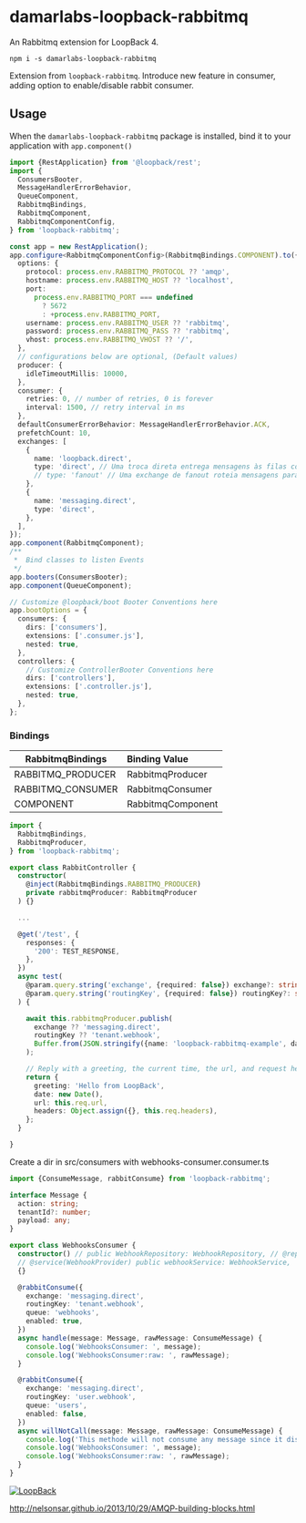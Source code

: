 # damarlabs-loopback-rabbitmq

An Rabbitmq extension for LoopBack 4.

```npm
npm i -s damarlabs-loopback-rabbitmq
```

Extension from `loopback-rabbitmq`. Introduce new feature in consumer, adding option to enable/disable rabbit consumer.

## Usage

When the `damarlabs-loopback-rabbitmq` package is installed, bind it to your application with `app.component()`

```typescript
import {RestApplication} from '@loopback/rest';
import {
  ConsumersBooter,
  MessageHandlerErrorBehavior,
  QueueComponent,
  RabbitmqBindings,
  RabbitmqComponent,
  RabbitmqComponentConfig,
} from 'loopback-rabbitmq';

const app = new RestApplication();
app.configure<RabbitmqComponentConfig>(RabbitmqBindings.COMPONENT).to({
  options: {
    protocol: process.env.RABBITMQ_PROTOCOL ?? 'amqp',
    hostname: process.env.RABBITMQ_HOST ?? 'localhost',
    port:
      process.env.RABBITMQ_PORT === undefined
        ? 5672
        : +process.env.RABBITMQ_PORT,
    username: process.env.RABBITMQ_USER ?? 'rabbitmq',
    password: process.env.RABBITMQ_PASS ?? 'rabbitmq',
    vhost: process.env.RABBITMQ_VHOST ?? '/',
  },
  // configurations below are optional, (Default values)
  producer: {
    idleTimeoutMillis: 10000,
  },
  consumer: {
    retries: 0, // number of retries, 0 is forever
    interval: 1500, // retry interval in ms
  },
  defaultConsumerErrorBehavior: MessageHandlerErrorBehavior.ACK,
  prefetchCount: 10,
  exchanges: [
    {
      name: 'loopback.direct',
      type: 'direct', // Uma troca direta entrega mensagens às filas com base na chave de roteamento de mensagens.
      // type: 'fanout' // Uma exchange de fanout roteia mensagens para todas as filas que estão vinculadas
    },
    {
      name: 'messaging.direct',
      type: 'direct',
    },
  ],
});
app.component(RabbitmqComponent);
/**
 *  Bind classes to listen Events
 */
app.booters(ConsumersBooter);
app.component(QueueComponent);

// Customize @loopback/boot Booter Conventions here
app.bootOptions = {
  consumers: {
    dirs: ['consumers'],
    extensions: ['.consumer.js'],
    nested: true,
  },
  controllers: {
    // Customize ControllerBooter Conventions here
    dirs: ['controllers'],
    extensions: ['.controller.js'],
    nested: true,
  },
};
```

### Bindings

| RabbitmqBindings  | Binding Value     |
| ----------------- | :---------------- |
| RABBITMQ_PRODUCER | RabbitmqProducer  |
| RABBITMQ_CONSUMER | RabbitmqConsumer  |
| COMPONENT         | RabbitmqComponent |

```typescript
import {
  RabbitmqBindings,
  RabbitmqProducer,
} from 'loopback-rabbitmq';

export class RabbitController {
  constructor(
    @inject(RabbitmqBindings.RABBITMQ_PRODUCER)
    private rabbitmqProducer: RabbitmqProducer
  ) {}

  ...

  @get('/test', {
    responses: {
      '200': TEST_RESPONSE,
    },
  })
  async test(
    @param.query.string('exchange', {required: false}) exchange?: string,
    @param.query.string('routingKey', {required: false}) routingKey?: string,
  ) {

    await this.rabbitmqProducer.publish(
      exchange ?? 'messaging.direct',
      routingKey ?? 'tenant.webhook',
      Buffer.from(JSON.stringify({name: 'loopback-rabbitmq-example', date: new Date()})),
    );

    // Reply with a greeting, the current time, the url, and request headers
    return {
      greeting: 'Hello from LoopBack',
      date: new Date(),
      url: this.req.url,
      headers: Object.assign({}, this.req.headers),
    };
  }

}
```

Create a dir in src/consumers with webhooks-consumer.consumer.ts

```ts
import {ConsumeMessage, rabbitConsume} from 'loopback-rabbitmq';

interface Message {
  action: string;
  tenantId?: number;
  payload: any;
}

export class WebhooksConsumer {
  constructor() // public WebhookRepository: WebhookRepository, // @repository(WebhookRepository)
  // @service(WebhookProvider) public webhookService: WebhookService,
  {}

  @rabbitConsume({
    exchange: 'messaging.direct',
    routingKey: 'tenant.webhook',
    queue: 'webhooks',
    enabled: true,
  })
  async handle(message: Message, rawMessage: ConsumeMessage) {
    console.log('WebhooksConsumer: ', message);
    console.log('WebhooksConsumer:raw: ', rawMessage);
  }

  @rabbitConsume({
    exchange: 'messaging.direct',
    routingKey: 'user.webhook',
    queue: 'users',
    enabled: false,
  })
  async willNotCall(message: Message, rawMessage: ConsumeMessage) {
    console.log('This methode will not consume any message since it disable from configuration');
    console.log('WebhooksConsumer: ', message);
    console.log('WebhooksConsumer:raw: ', rawMessage);
  }
}
```

[![LoopBack](<https://github.com/strongloop/loopback-next/raw/master/docs/site/imgs/branding/Powered-by-LoopBack-Badge-(blue)-@2x.png>)](http://loopback.io/)

<http://nelsonsar.github.io/2013/10/29/AMQP-building-blocks.html>
